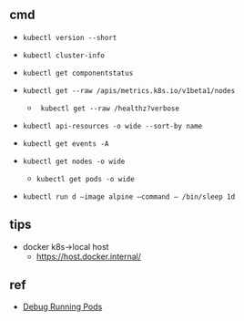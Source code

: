 

## cmd

+ `kubectl version --short`
+ `kubectl cluster-info`
+ `kubectl get componentstatus`
+ `kubectl get --raw /apis/metrics.k8s.io/v1beta1/nodes`
    + ` kubectl get --raw /healthz?verbose`
+ `kubectl api-resources -o wide --sort-by name`
+ `kubectl get events -A`

+ `kubectl get nodes -o wide`
    + `kubectl get pods -o wide`

+ `kubectl run d –image alpine –command — /bin/sleep 1d`

## tips

+ docker k8s->local host
    - https://host.docker.internal/



## ref
+ [Debug Running Pods](https://kubernetes.io/docs/tasks/debug-application-cluster/debug-running-pod/)